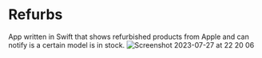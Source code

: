 # Refurbs
App written in Swift that shows refurbished products from Apple and can notify is a certain model is in stock.
![Screenshot 2023-07-27 at 22 20 06](https://github.com/sjorsvanuden/Refurbs/assets/66626134/47ce19b7-45a8-48bb-80dd-48bc700bf52e)
